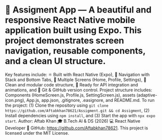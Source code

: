 # 📱 Assigment App — A beautiful and responsive React Native mobile application built using Expo. This project demonstrates screen navigation, reusable components, and a clean UI structure.
Key features include:
⚛️ Built with React Native (Expo),
🧭 Navigation with Stack and Bottom Tabs,
🧩 Multiple Screens (Home, Profile, Settings),
🧼 Clean and modular code structure, 🔧 Ready for API integration and animations,
and 🧪 Git & GitHub version control. Project structure includes: Components (HomeScreen.js,
Profile.js, SettingScreen.js), assets (adaptive-icon.png), App.js, app.json, .gitignore, .easignore, and README.md. To run the project: (1) Clone the repository using `git clone
https://github.com/Aftabkhan78621/Assigment.git && cd Assigment`, 
(2) Install dependencies using `npm install`, and (3) Start the app with `npx expo start`. 
Author: Aftab Khan 🎓 B.Tech AI & DS (2026) 💻 React Native Developer 🔗 GitHub: https://github.com/Aftabkhan78621. 
This project is licensed under the MIT License.
